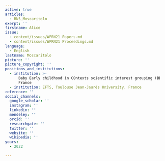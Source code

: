 ```yaml
---
active: true
articles:
  - RN5_Moscaritolo
exerpt: ''
firstname: Alice
issue:
  - content/issues/WPRN21 Papers.md
  - content/issues/WPRN21 Proceedings.md
language:
  - English
lastname: Moscaritolo
picture: ''
picture_copyright: ''
positions_and_institutions:
  - institution: >-
      Baby Early childhood in COntexts scientific interest grouping (BECO),
      France
  - institution: EFTS, Toulouse Jean-Jaurès University, France
reference: ''
social_channels:
  google_scholar: ''
  instagram: ''
  linkedin: ''
  mendeley: ''
  orcid: ''
  researchgate: ''
  twitter: ''
  website: ''
  wikipedia: ''
years:
  - 2022

---
```

